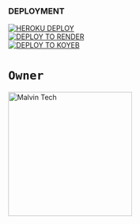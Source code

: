 
### DEPLOYMENT
 
<a href='https://dashboard.heroku.com/new?template=https://github.com/JACK011A/jack-session' target="_blank"><img alt='HEROKU DEPLOY' src='https://img.shields.io/badge/-HEROKU DEPLOY-black?style=for-the-badge&logo=heroku&logoColor=white'/>
 <br>
<a href='https://dashboard.render.com' target="_blank">
    <img alt='DEPLOY TO RENDER' src='https://img.shields.io/badge/-DEPLOY TO RENDER-black?style=for-the-badge&logo=render&logoColor=white'/>
</a>
 <br>
<a href='https://app.koyeb.com' target="_blank">
    <img alt='DEPLOY TO KOYEB' src='https://img.shields.io/badge/-DEPLOY TO KOYEB-black?style=for-the-badge&logo=koyeb&logoColor=white'/>
</a>


# `Owner`

 <a href="https://github.com/JACK011A"><img src="https://github.com/JACK011A.png" width="250" height="250" alt="Malvin Tech"/></a>

   
